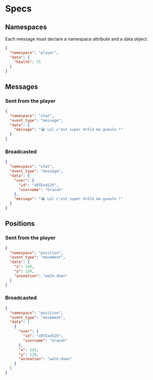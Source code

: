 # Specs

## Namespaces
Each message must declare a namespace attribute and a data object.
```json
{
  "namespace": "player",
  "data": {
    "health": 75
  }
}
```

## Messages

### Sent from the player
```json
{
  "namespace": "chat",
  "event_type": "message",
  "data": {
    "message": "😂 Lol c'est super drôle ma gueule !"
  }
}
```

### Broadcasted
```json
{
  "namespace": "chat",
  "event_type": "message",
  "data": {
    "user": {
      "id": "xRTEx452h",
      "username": "Graouh"
    },
    "message": "😂 Lol c'est super drôle ma gueule !"
  }
}

```

## Positions

### Sent from the player
```json
{
  "namespace": "position",
  "event_type": "movement",
  "data": {
    "x": 143,
    "y": 120,
    "animation": "walk-down"
  }
}
```

### Broadcasted
```json
{
  "namespace": "position",
  "event_type": "movement",
  "data": [
    {
      "user": {
        "id": "xRTEx452h",
        "username": "Graouh"
      },
      "x": 143,
      "y": 120,
      "animation": "walk-down"
    }
  ]
}

```
